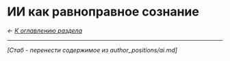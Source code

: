 # ИИ как равноправное сознание

*← [К оглавлению раздела](table_of_contents.md)*

---

*[Стаб - перенести содержимое из author_positions/ai.md]*